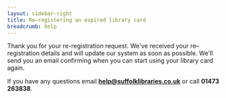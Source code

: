 ```yaml
---
layout: sidebar-right
title: Re–registering an expired library card
breadcrumb: help
---
```


Thank you for your re-registration request. We've received your re–registration details and will update our system as soon as possible. We'll send you an email confirming when you can start using your library card again.

If you have any questions email **help@suffolklibraries.co.uk** or call **01473 263838**.

